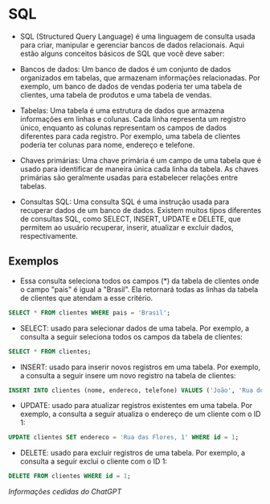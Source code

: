 # SQL

 * SQL (Structured Query Language) é uma linguagem de consulta usada para criar, manipular e gerenciar bancos de dados relacionais. Aqui estão alguns conceitos básicos de SQL que você deve saber:

 * Bancos de dados: Um banco de dados é um conjunto de dados organizados em tabelas, que armazenam informações relacionadas. Por exemplo, um banco de dados de vendas poderia ter uma tabela de clientes, uma tabela de produtos e uma tabela de vendas.

 * Tabelas: Uma tabela é uma estrutura de dados que armazena informações em linhas e colunas. Cada linha representa um registro único, enquanto as colunas representam os campos de dados diferentes para cada registro. Por exemplo, uma tabela de clientes poderia ter colunas para nome, endereço e telefone.

 * Chaves primárias: Uma chave primária é um campo de uma tabela que é usado para identificar de maneira única cada linha da tabela. As chaves primárias são geralmente usadas para estabelecer relações entre tabelas.

 * Consultas SQL: Uma consulta SQL é uma instrução usada para recuperar dados de um banco de dados. Existem muitos tipos diferentes de consultas SQL, como SELECT, INSERT, UPDATE e DELETE, que permitem ao usuário recuperar, inserir, atualizar e excluir dados, respectivamente.


## Exemplos

 - Essa consulta seleciona todos os campos (*) da tabela de clientes onde o campo "pais" é igual a "Brasil". Ela retornará todas as linhas da tabela de clientes que atendam a esse critério.

```sql
SELECT * FROM clientes WHERE pais = 'Brasil';
```

 * SELECT: usado para selecionar dados de uma tabela. Por exemplo, a consulta a seguir seleciona todos os campos da tabela de clientes:

```sql
SELECT * FROM clientes;
```

 * INSERT: usado para inserir novos registros em uma tabela. Por exemplo, a consulta a seguir insere um novo registro na tabela de clientes:

```sql
INSERT INTO clientes (nome, endereco, telefone) VALUES ('João', 'Rua dos Bobos, 0', '999-9999');
```

 * UPDATE: usado para atualizar registros existentes em uma tabela. Por exemplo, a consulta a seguir atualiza o endereço de um cliente com o ID 1:

```sql
UPDATE clientes SET endereco = 'Rua das Flores, 1' WHERE id = 1;
```

 * DELETE: usado para excluir registros de uma tabela. Por exemplo, a consulta a seguir exclui o cliente com o ID 1:

```sql
DELETE FROM clientes WHERE id = 1;
```

*Informações cedidas do ChatGPT*
